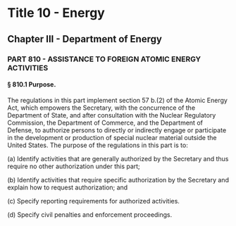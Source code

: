 
# Title 10 - Energy
## Chapter III - Department of Energy
### PART 810 - ASSISTANCE TO FOREIGN ATOMIC ENERGY ACTIVITIES
#### § 810.1 Purpose.

The regulations in this part implement section 57 b.(2) of the Atomic Energy Act, which empowers the Secretary, with the concurrence of the Department of State, and after consultation with the Nuclear Regulatory Commission, the Department of Commerce, and the Department of Defense, to authorize persons to directly or indirectly engage or participate in the development or production of special nuclear material outside the United States. The purpose of the regulations in this part is to:

(a) Identify activities that are generally authorized by the Secretary and thus require no other authorization under this part;

(b) Identify activities that require specific authorization by the Secretary and explain how to request authorization; and

(c) Specify reporting requirements for authorized activities.

(d) Specify civil penalties and enforcement proceedings.
